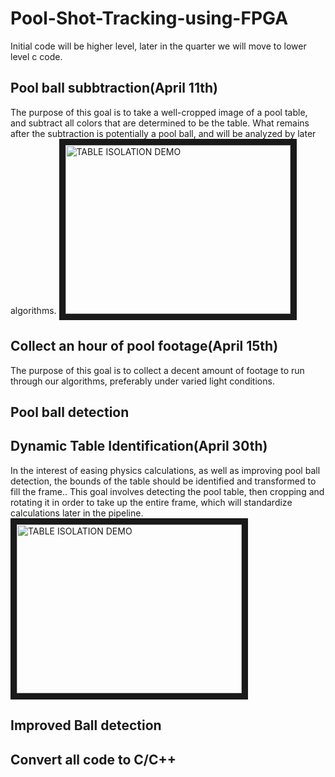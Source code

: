 Pool-Shot-Tracking-using-FPGA
===============================
Initial code will be higher level, later in the quarter we will move to lower level c code.


Pool ball subbtraction(April 11th)
--------------------------------
The purpose of this goal is to take a well-cropped image of a pool table, and subtract all colors that are determined to be the table. What remains after the subtraction is potentially a pool ball, and will be analyzed by later algorithms.
<a href="https://www.youtube.com/watch?v=DhBfrnDcqEQ"
target="_blank"><img src="http://img.youtube.com/vi/DhBfrnDcqEQ/0.jpg" 
alt="TABLE ISOLATION DEMO" width="360" height="270" border="10" /></a>


Collect an hour of pool footage(April 15th)
-----------------------------------------
The purpose of this goal is to collect a decent amount of footage to run through our algorithms, preferably under varied light conditions.


Pool ball detection
-------------------

Dynamic Table Identification(April 30th)
----------------------------
In the interest of easing physics calculations, as well as improving pool ball detection, the bounds of the table should be identified and transformed to fill the frame.. This goal involves detecting the pool table, then cropping and rotating it in order to take up the entire frame, which will standardize calculations later in the pipeline.
<a href="https://www.youtube.com/watch?v=-fDlGlp3wvo"
target="_blank"><img src="http://img.youtube.com/vi/-fDlGlp3wvo/0.jpg" 
alt="TABLE ISOLATION DEMO" width="360" height="270" border="10" /></a>


Improved Ball detection
-----------------------

Convert all code to C/C++
-------------------------

